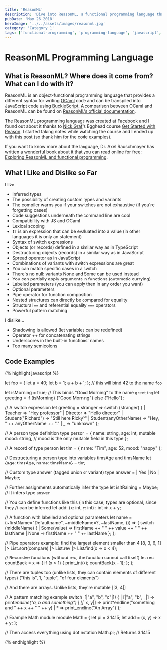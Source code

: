 ```yaml
---
title: 'ReasonML'
description: 'Dive into ReasonML, a functional programming language that combines the power of OCaml with JavaScript interoperability.'
pubDate: 'May 26 2018'
heroImage: '../../assets/images/reasonml.jpg'
category: 'Category 1'
tags: ['functional-programming', 'programming-language', 'javascript', 'ocaml', 'reasonml']
---
```


# ReasonML Programming Language

## What is ReasonML? Where does it come from? What can I do with it?

ReasonML is an object-functional programming language that provides a different syntax for writing [OCaml](https://ocaml.org/) code and can be transpiled into JavaScript code using [BuckleScript](https://bucklescript.github.io/). A comparison between OCaml and ReasonML can be found on [ReasonML's official documentation](https://reasonml.github.io/docs/en/comparison-to-ocaml.html).

The ReasonML programming language was created at Facebook and I found out about it thanks to [Nick Graf](https://twitter.com/nikgraf)'s Egghead course [Get Started with Reason](https://egghead.io/courses/get-started-with-reason). I started taking notes while watching the course and I ended up with this post (so thank him for the code examples).

If you want to know more about the language, Dr. Axel Rauschmayer has written a wonderful book about it that you can read online for free: [Exploring ReasonML and functional programming](http://reasonmlhub.com/exploring-reasonml/).

## What I Like and Dislike so Far

I like...

- Inferred types
- The possibility of creating custom types and variants
- The compiler warns you if your switches are not exhaustive (if you're forgetting cases)
- Code suggestions underneath the command line are cool
- Compatibility with JS and OCaml
- Lexical scoping
- `If` is an expression that can be evaluated into a value (in other languages it is only an statement)
- Syntax of switch expressions
- Objects (or records) defined in a similar way as in TypeScript
- Destructuring objects (records) in a similar way as in JavaScript
- Spread operator as in JavaScript
- Combinations of variants with switch expressions are great
- You can match specific cases in a switch
- There's no null: variants None and Some can be used instead
- You can partially apply arguments in functions (automatic currying)
- Labeled parameters (you can apply then in any order you want)
- Optional parameters
- Pipe operator for function composition
- Nested structures can directly be compared for equality
- Structural `==` and referential equality `===` operators
- Powerful pattern matching

I dislike...

- Shadowing is allowed (let variables can be redefined)
- Operator ++ for concatenating strings
- Underscores in the built-in functions' names
- Too many semicolons

## Code Examples

{% highlight javascript %}

let foo = {
let a = 40;
let b = 1;
a + b + 1;
}; // this will bind 42 to the name `foo`

let isMorning = true;
// This binds "Good Morning" to the name `greeting`
let greeting = if (isMorning) {"Good Morning"} else {"Hello"};

// A switch expression
let greeting = stranger =>
switch (stranger) {
| Teacher => "Hey professor"
| Director => "Hello director"
| Student("Richard") => "Still here Ricky?"
| Student(anyOtherName) => "Hey, " ++ anyOtherName ++ "."
| \_ => "unknown"
};

// A person type definition
type person = {
name: string,
age: int,
mutable mood: string, // mood is the only mutable field in this type
};

// A record of type person
let tim = {
name: "Tim",
age: 52,
mood: "happy"
};

// Destructuring a person type into variables timsAge and timsName
let {age: timsAge, name: timsName} = tim;

// Custom type answer (tagged union or variant)
type answer =
| Yes
| No
| Maybe;

// Further assignments automatically infer the type
let isItRaining = Maybe; // It infers type `answer`

// You can define functions like this (in this case, types are optional, since they
// can be inferred
let add: (x: int, y: int) : int => x + y;

// A function with labelled and optional parameters
let name = (~firstName="Defaultname", ~middleName=?, ~lastName, ()) => {
switch (middleName) {
| Some(value) => firstName ++ " " ++ value ++ " " ++ lastName
| None => firstName ++ " " ++ lastName
};
};

// Pipe operators example: find the largest element smaller than 4
[8, 3, 6, 1]
|> List.sort(compare)
|> List.rev
|> List.find(x => x < 4);

// Recursive functions (without rec, the function cannot call itself)
let rec countBack = x => {
if (x > 1) {
print_int(x);
countBack(x - 1);
};
};

// There are tuples too (unlike lists, they can contain elements of different types)
("this is", 1, "tuple", "of four elements")

// And there are arrays. Unlike lists, they're mutable
[|3, 4|]

// A pattern matching example
switch ([|"a", "b", "c"|]) {
| [|"a", "b", _|] => print*endline("a, b and something")
| [|*, x, y|] => print*endline("something and " ++ x ++ " " ++ y)
| * => print_endline("An Array")
};

// Example Math module
module Math = {
let pi = 3.1415;
let add = (x, y) => x + y;
};

// Then access everything using dot notation
Math.pi; // Returns 3.1415

{% endhighlight %}

